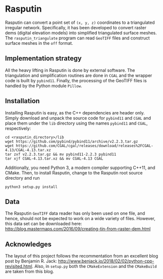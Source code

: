 # Rasputin

Rasputin can convert a point set of `(x, y, z)` coordinates to a triangulated irregular network. Specifically, it has been developed to convert raster dems (digital elevation models) into simplified triangulated surface meshes. The `rasputin_triangulate` program can read `GeoTIFF` files and construct surface meshes in the `off` format.

## Implementation strategy

All the heavy lifting in Rasputin is done by external software. The triangulation and simplification routines are done in `CGAL` and the wrapper code is built by `pybind11`.  Finally, the processing of the GeoTIFF files is handled by the Python module `Pillow`.

## Installation

Installing Rasputin is easy, as the C++ dependencies are header only. Simply download and unpack the source code for `pybind11` and `CGAL` and place them under the `lib` directory using the names `pybind11` and `CGAL`, respectively:
```
cd <rasputin_directory>/lib
wget https://github.com/pybind/pybind11/archive/v2.2.3.tar.gz
wget https://github.com/CGAL/cgal/releases/download/releases%2FCGAL-4.13/CGAL-4.13.tar.xz
tar zxf v2.2.3.tar.gz && mv pybind11-2.2.3 pybind11
tar xjf CGAL-4.13.tar.xz && mv CGAL-4.13 CGAL
```

Additionally, you need Python 3, a modern compiler supporting C++11, and CMake. Then, to install Rasputin, change to the Rasputin root source directory and run
```
python3 setup.py install
```

## Data

The Rasputin `GeoTIFF` data reader has only been used on one file, and hence, should not be expected to work on a wide variety of files. However, this data set can be downloaded here: http://blog.mastermaps.com/2016/09/creating-tin-from-raster-dem.html

## Acknowledges

The layout of this project follows the recommentation from an excellent blog post by Benjamin R. Jack: http://www.benjack.io/2018/02/02/python-cpp-revisited.html. Also, in `setup.py` both the `CMakeExtension` and the `CMakeBuild` are taken from this blog.
